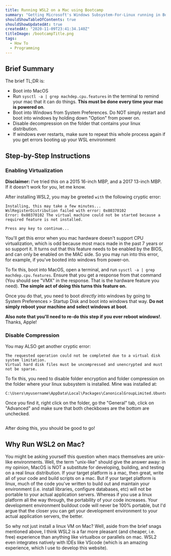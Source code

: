```yaml
---
title: Running WSL2 on a Mac using Bootcamp
summary: "Getting Microsoft's Windows Subsystem-For-Linux running in Bootcamp is somewhat straightforward, but there are a few gotchas. Read on for the how, and then after that for the why (mac is unix-based. Why not just use that?)"
shouldShowTableOfContents: true
shouldShowUpdatedAt: true
createdAt: "2020-11-09T23:41:34.140Z"
titleImage: /bootcampTitle.png
tags: 
  - How To
  - Programming
---
```


## Brief Summary
The brief TL;DR is:
- Boot into MacOS
- Run `sysctl -a | grep machdep.cpu.features` in the terminal to remind your mac that it can do things. **This must be done every time your mac is powered on**.
- Boot into Windows from System Preferences. Do NOT simply restart and boot into windows by holding down "Option" from power on.
- Disable decompression on the folder that contains your linux distribution.
- If windows ever restarts, make sure to repeat this whole process again if you get errors booting up your WSL environment

## Step-by-Step Instructions
### Enabling Virtualization
**Disclaimer:** I've tried this on a 2015 16-inch MBP, and a 2017 13-inch MBP. If it doesn't work for you, let me know.

After installing WSL2, you may be greeted `with` the following cryptic error:

```
Installing, this may take a few minutes...
WslRegisterDistribution failed with error: 0x80370102
Error: 0x80370102 The virtual machine could not be started because a required feature is not installed.

Press any key to continue...
```

You'll get this error when you mac hardware doesn't support CPU virtualization, which is odd because most macs made in the past 7 years or so support it. It turns out that this feature needs to be enabled by the BIOS, and can only be enabled on the MAC side. So you may run into this error, for example, if you've booted into windows from power-on.

To fix this, boot into MacOS, open a terminal, and run `sysctl -a | grep machdep.cpu.features`. Ensure that you get a response from that command (You should see "VMX" in the response. That is the hardware feature you need). **The simple act of doing this turns this feature on.**

Once you do that, you need to boot *directly* into windows by going to System Preferences > Startup Disk and boot into windows that way. **Do not simply reboot your machine and select windows at boot**. 

**Also note that you'll need to re-do this step if you ever reboot windows!**. Thanks, Apple!

### Disable Compression
You may ALSO get another cryptic error:

```
The requested operation could not be completed due to a virtual disk system limitation.
Virtual hard disk files must be uncompressed and unencrypted and must not be sparse.
```

To fix this, you need to disable folder encryption and folder compression on the folder where your linux subsystem is installed. Mine was installed at:

```
C:\Users\myusername\AppData\Local\Packages\CanonicalGroupLimited.UbuntuonWindows_79rhkp1fndgsc
``` 
Once you find it, right click on the folder, go the "General" tab, click on "Advanced" and make sure that both checkboxes are the bottom are unchecked.
<div class="imageContainer">
  <img class="medium" :src="'/folder.PNG'" />
</div>

After doing this, you should be good to go!

## Why Run WSL2 on Mac?
You might be asking yourself this question when macs themselves are unix-like environments. Well, the term "unix-like" should give the answer away: in my opinion, MacOS is NOT a substitute for developing, building, and testing on a real linux distribution. If your target platform is a mac, then great, write all of your code and build scripts on a mac. But if your target platform is linux, much of the code you've written to build out and maintain your environment (i.e. install libraries, configure databases, etc) will not be portable to your actual application servers. Whereas if you use a linux platform all the way through, the portability of your code increases. Your development environment buildout code will never be 100% portable, but I'd argue that the closer you can get your development environment to your actual application servers, the better.

So why not just install a linux VM on Mac? Well, aside from the brief snags mentioned above, I think WSL2 is a far more pleasant (and cheaper, i.e. free) experience than anything like virtualbox or parallels on mac. WSL2 even integrates natively with IDEs like VScode (which is an amazing experience, which I use to develop this website).